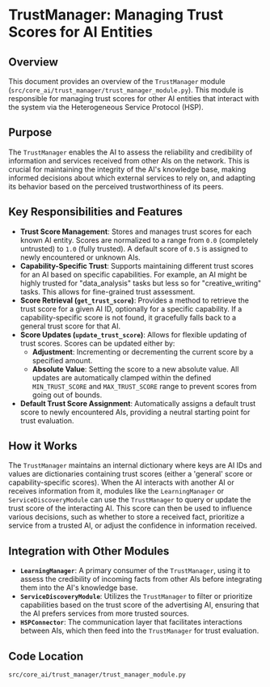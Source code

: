 # TrustManager: Managing Trust Scores for AI Entities

## Overview

This document provides an overview of the `TrustManager` module (`src/core_ai/trust_manager/trust_manager_module.py`). This module is responsible for managing trust scores for other AI entities that interact with the system via the Heterogeneous Service Protocol (HSP).

## Purpose

The `TrustManager` enables the AI to assess the reliability and credibility of information and services received from other AIs on the network. This is crucial for maintaining the integrity of the AI's knowledge base, making informed decisions about which external services to rely on, and adapting its behavior based on the perceived trustworthiness of its peers.

## Key Responsibilities and Features

*   **Trust Score Management**: Stores and manages trust scores for each known AI entity. Scores are normalized to a range from `0.0` (completely untrusted) to `1.0` (fully trusted). A default score of `0.5` is assigned to newly encountered or unknown AIs.
*   **Capability-Specific Trust**: Supports maintaining different trust scores for an AI based on specific capabilities. For example, an AI might be highly trusted for "data_analysis" tasks but less so for "creative_writing" tasks. This allows for fine-grained trust assessment.
*   **Score Retrieval (`get_trust_score`)**: Provides a method to retrieve the trust score for a given AI ID, optionally for a specific capability. If a capability-specific score is not found, it gracefully falls back to a general trust score for that AI.
*   **Score Updates (`update_trust_score`)**: Allows for flexible updating of trust scores. Scores can be updated either by:
    *   **Adjustment**: Incrementing or decrementing the current score by a specified amount.
    *   **Absolute Value**: Setting the score to a new absolute value.
    All updates are automatically clamped within the defined `MIN_TRUST_SCORE` and `MAX_TRUST_SCORE` range to prevent scores from going out of bounds.
*   **Default Trust Score Assignment**: Automatically assigns a default trust score to newly encountered AIs, providing a neutral starting point for trust evaluation.

## How it Works

The `TrustManager` maintains an internal dictionary where keys are AI IDs and values are dictionaries containing trust scores (either a 'general' score or capability-specific scores). When the AI interacts with another AI or receives information from it, modules like the `LearningManager` or `ServiceDiscoveryModule` can use the `TrustManager` to query or update the trust score of the interacting AI. This score can then be used to influence various decisions, such as whether to store a received fact, prioritize a service from a trusted AI, or adjust the confidence in information received.

## Integration with Other Modules

*   **`LearningManager`**: A primary consumer of the `TrustManager`, using it to assess the credibility of incoming facts from other AIs before integrating them into the AI's knowledge base.
*   **`ServiceDiscoveryModule`**: Utilizes the `TrustManager` to filter or prioritize capabilities based on the trust score of the advertising AI, ensuring that the AI prefers services from more trusted sources.
*   **`HSPConnector`**: The communication layer that facilitates interactions between AIs, which then feed into the `TrustManager` for trust evaluation.

## Code Location

`src/core_ai/trust_manager/trust_manager_module.py`